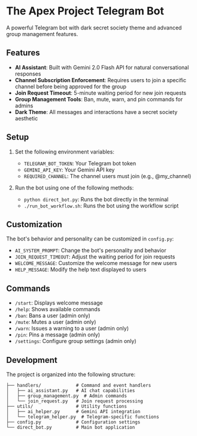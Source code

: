 # The Apex Project Telegram Bot

A powerful Telegram bot with dark secret society theme and advanced group management features.

## Features

- **AI Assistant**: Built with Gemini 2.0 Flash API for natural conversational responses
- **Channel Subscription Enforcement**: Requires users to join a specific channel before being approved for the group
- **Join Request Timeout**: 5-minute waiting period for new join requests
- **Group Management Tools**: Ban, mute, warn, and pin commands for admins
- **Dark Theme**: All messages and interactions have a secret society aesthetic

## Setup

1. Set the following environment variables:
   - `TELEGRAM_BOT_TOKEN`: Your Telegram bot token
   - `GEMINI_API_KEY`: Your Gemini API key
   - `REQUIRED_CHANNEL`: The channel users must join (e.g., @my_channel)

2. Run the bot using one of the following methods:
   - `python direct_bot.py`: Runs the bot directly in the terminal
   - `./run_bot_workflow.sh`: Runs the bot using the workflow script

## Customization

The bot's behavior and personality can be customized in `config.py`:

- `AI_SYSTEM_PROMPT`: Change the bot's personality and behavior
- `JOIN_REQUEST_TIMEOUT`: Adjust the waiting period for join requests
- `WELCOME_MESSAGE`: Customize the welcome message for new users
- `HELP_MESSAGE`: Modify the help text displayed to users

## Commands

- `/start`: Displays welcome message
- `/help`: Shows available commands
- `/ban`: Bans a user (admin only)
- `/mute`: Mutes a user (admin only)
- `/warn`: Issues a warning to a user (admin only)
- `/pin`: Pins a message (admin only)
- `/settings`: Configure group settings (admin only)

## Development

The project is organized into the following structure:

```
├── handlers/             # Command and event handlers
│   ├── ai_assistant.py   # AI chat capabilities
│   ├── group_management.py  # Admin commands
│   └── join_request.py   # Join request processing
├── utils/                # Utility functions
│   ├── ai_helper.py      # Gemini API integration
│   └── telegram_helper.py  # Telegram-specific functions
├── config.py             # Configuration settings
└── direct_bot.py         # Main bot application
```
